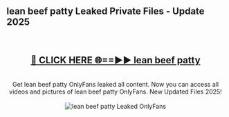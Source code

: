 <h2>lean beef patty Leaked Private Files - Update 2025</h2>
<br>
<div align="center">
<h2><a href="https://cliphot.my.id/lean_beef_patty" rel="nofollow">🔴 CLICK HERE 🌐==►► lean beef patty</a></h2>
<br>
Get lean beef patty OnlyFans leaked all content. Now you can access all videos and pictures of lean beef patty OnlyFans. New Updated Files 2025!
<br>
<br>
<a href="https://cliphot.my.id/lean_beef_patty" rel="nofollow" data-target="animated-image.originalLink"><img src="https://i.ibb.co.com/WyWwxjT/player-gif2.gif" alt="lean beef patty Leaked OnlyFans" style="max-width: 100%; display: inline-block;" data-target="animated-image.originalImage"></a>
</div>
<br>